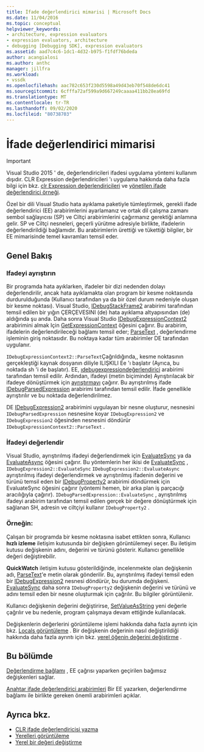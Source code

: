 ```yaml
---
title: İfade değerlendirici mimarisi | Microsoft Docs
ms.date: 11/04/2016
ms.topic: conceptual
helpviewer_keywords:
- architecture, expression evaluators
- expression evaluators, architecture
- debugging [Debugging SDK], expression evaluators
ms.assetid: aad7c4c6-1dc1-4d32-b975-f1fdf76bdeda
author: acangialosi
ms.author: anthc
manager: jillfra
ms.workload:
- vssdk
ms.openlocfilehash: aac782c653f230d5598a49d43eb70f548de6dc41
ms.sourcegitcommit: 6cfffa72af599a9d667249caaaa411bb28ea69fd
ms.translationtype: MT
ms.contentlocale: tr-TR
ms.lasthandoff: 09/02/2020
ms.locfileid: "80738703"
---
```

# <a name="expression-evaluator-architecture"></a>İfade değerlendirici mimarisi
> [!IMPORTANT]
> Visual Studio 2015 ' de, değerlendiricileri ifadesi uygulama yöntemi kullanım dışıdır. CLR Expression değerlendiricileri 'ı uygulama hakkında daha fazla bilgi için bkz. [clr Expression değerlendiricileri](https://github.com/Microsoft/ConcordExtensibilitySamples/wiki/CLR-Expression-Evaluators) ve [yönetilen ifade değerlendirici örneği](https://github.com/Microsoft/ConcordExtensibilitySamples/wiki/Managed-Expression-Evaluator-Sample).

 Özel bir dili Visual Studio hata ayıklama paketiyle tümleştirmek, gerekli ifade değerlendirici (EE) arabirimlerini ayarlamanız ve ortak dil çalışma zamanı sembol sağlayıcısı (SP) ve Ciltçi arabirimlerini çağırmanız gerektiği anlamına gelir. SP ve Ciltçi nesneleri, geçerli yürütme adresiyle birlikte, ifadelerin değerlendirildiği bağlamıdır. Bu arabirimlerin ürettiği ve tükettiği bilgiler, bir EE mimarisinde temel kavramları temsil eder.

## <a name="overview"></a>Genel Bakış

### <a name="parse-the-expression"></a>Ifadeyi ayrıştırın
 Bir programda hata ayıklarken, ifadeler bir dizi nedenden dolayı değerlendirilir, ancak hata ayıklamakta olan program bir kesme noktasında durdurulduğunda (Kullanıcı tarafından ya da bir özel durum nedeniyle oluşan bir kesme noktası). Visual Studio, [IDebugStackFrame2](../../extensibility/debugger/reference/idebugstackframe2.md) arabirimi tarafından temsil edilen bir yığın ÇERÇEVESINI (de) hata ayıklama altyapısından (de) aldığında şu anda. Daha sonra Visual Studio [IDebugExpressionContext2](../../extensibility/debugger/reference/idebugexpressioncontext2.md) arabirimini almak Için [GetExpressionContext](../../extensibility/debugger/reference/idebugstackframe2-getexpressioncontext.md) öğesini çağırır. Bu arabirim, ifadelerin değerlendirileceği bağlamı temsil eder; [ParseText](../../extensibility/debugger/reference/idebugexpressioncontext2-parsetext.md) , değerlendirme işleminin giriş noktasıdır. Bu noktaya kadar tüm arabirimler DE tarafından uygulanır.

 `IDebugExpressionContext2::ParseText`Çağrıldığında,, kesme noktasının gerçekleştiği kaynak dosyanın diliyle ILIŞKILI Ee 'ı başlatır (Ayrıca, bu noktada sh 'i de başlatır). EE, [ıdebugexpressiondeğerlendirici](../../extensibility/debugger/reference/idebugexpressionevaluator.md) arabirimi tarafından temsil edilir. Ardından, ifadeyi (metin biçiminde) Ayrıştırılacak bir ifadeye dönüştürmek için [ayrıştırmayı](../../extensibility/debugger/reference/idebugexpressionevaluator-parse.md) çağırır. Bu ayrıştırılmış ifade [IDebugParsedExpression](../../extensibility/debugger/reference/idebugparsedexpression.md) arabirimi tarafından temsil edilir. İfade genellikle ayrıştırılır ve bu noktada değerlendirilmez.

 DE [IDebugExpression2](../../extensibility/debugger/reference/idebugexpression2.md) arabirimini uygulayan bir nesne oluşturur, nesnesini `IDebugParsedExpression` nesnesine koyar `IDebugExpression2` ve `IDebugExpression2` öğesinden nesnesini döndürür `IDebugExpressionContext2::ParseText` .

### <a name="evaluate-the-expression"></a>İfadeyi değerlendir
 Visual Studio, ayrıştırılmış ifadeyi değerlendirmek için [EvaluateSync](../../extensibility/debugger/reference/idebugexpression2-evaluatesync.md) ya da [EvaluateAsync](../../extensibility/debugger/reference/idebugexpression2-evaluateasync.md) öğesini çağırır. Bu yöntemlerin her ikisi de [EvaluateSync](../../extensibility/debugger/reference/idebugparsedexpression-evaluatesync.md) , `IDebugExpression2::EvaluateSync` `IDebugExpression2::EvaluateAsync` ayrıştırılmış ifadeyi değerlendirmek ve ayrıştırılmış ifadenin değerini ve türünü temsil eden bir [IDebugProperty2](../../extensibility/debugger/reference/idebugproperty2.md) arabirimi döndürmek için EvaluateSync öğesini çağırır (yöntemi hemen, bir arka plan iş parçacığı aracılığıyla çağırır). `IDebugParsedExpression::EvaluateSync` , ayrıştırılmış ifadeyi arabirim tarafından temsil edilen gerçek bir değere dönüştürmek için sağlanan SH, adresin ve ciltçiyi kullanır `IDebugProperty2` .

### <a name="for-example"></a>Örneğin:
 Çalışan bir programda bir kesme noktasına isabet ettikten sonra, Kullanıcı **hızlı izleme** iletişim kutusunda bir değişken görüntülemeyi seçer. Bu iletişim kutusu değişkenin adını, değerini ve türünü gösterir. Kullanıcı genellikle değeri değiştirebilir.

 **QuickWatch** iletişim kutusu gösterildiğinde, incelenmekte olan değişkenin adı, [ParseText](../../extensibility/debugger/reference/idebugexpressioncontext2-parsetext.md)'e metin olarak gönderilir. Bu, ayrıştırılmış ifadeyi temsil eden bir [IDebugExpression2](../../extensibility/debugger/reference/idebugexpression2.md) nesnesi döndürür, bu durumda değişkeni. [EvaluateSync](../../extensibility/debugger/reference/idebugexpression2-evaluatesync.md) daha sonra `IDebugProperty2` değişkenin değerini ve türünü ve adını temsil eden bir nesne oluşturmak için çağrılır. Bu bilgiler görüntülenir.

 Kullanıcı değişkenin değerini değiştirirse, [SetValueAsString](../../extensibility/debugger/reference/idebugproperty2-setvalueasstring.md) yeni değerle çağrılır ve bu nedenle, program çalışmaya devam ettiğinde kullanılacak.

 Değişkenlerin değerlerini görüntüleme işlemi hakkında daha fazla ayrıntı için bkz. [Locals görüntüleme](../../extensibility/debugger/displaying-locals.md) . Bir değişkenin değerinin nasıl değiştirildiği hakkında daha fazla ayrıntı için bkz. [yerel öğenin değerini değiştirme](../../extensibility/debugger/changing-the-value-of-a-local.md) .

## <a name="in-this-section"></a>Bu bölümde
 [Değerlendirme bağlamı](../../extensibility/debugger/evaluation-context.md) , EE çağrısı yaparken geçirilen bağımsız değişkenleri sağlar.

 [Anahtar ifade değerlendirici arabirimleri](../../extensibility/debugger/key-expression-evaluator-interfaces.md) Bir EE yazarken, değerlendirme bağlamı ile birlikte gereken önemli arabirimleri açıklar.

## <a name="see-also"></a>Ayrıca bkz.
- [CLR ifade değerlendiricisi yazma](../../extensibility/debugger/writing-a-common-language-runtime-expression-evaluator.md)
- [Yerelleri görüntüleme](../../extensibility/debugger/displaying-locals.md)
- [Yerel bir değeri değiştirme](../../extensibility/debugger/changing-the-value-of-a-local.md)
